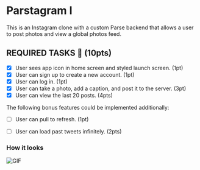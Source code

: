 # Parstagram I

This is an Instagram clone with a custom Parse backend that allows a user to post photos and view a global photos feed.

## REQUIRED TASKS 📝 (10pts)

- [X] User sees app icon in home screen and styled launch screen. (1pt)
- [X] User can sign up to create a new account. (1pt)
- [X] User can log in. (1pt)
- [X] User can take a photo, add a caption, and post it to the server. (3pt)
- [X] User can view the last 20 posts. (4pts)

The following bonus features could be implemented additionally:
- [ ] User can pull to refresh. (1pt)
- [ ] User can load past tweets infinitely. (2pts)


### How it looks

<img src='https://github.com/KCSAURAV/Parstagram/blob/master/Parstagram.gif' title='Video' width='' alt='GIF' />
